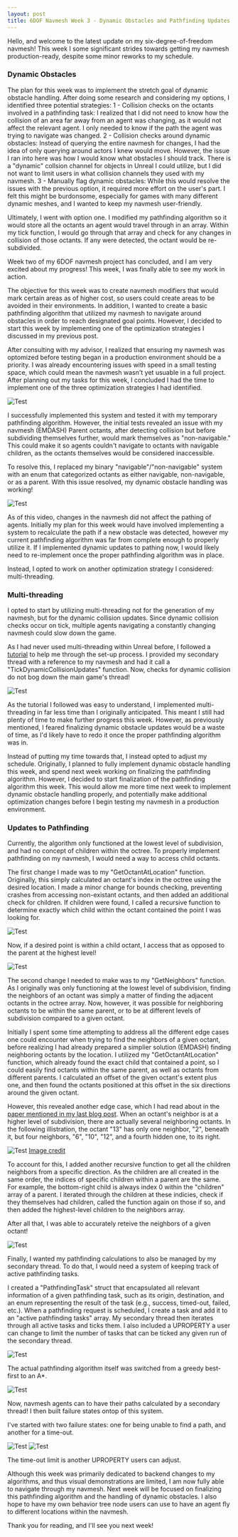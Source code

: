 ```yaml
---
layout: post
title: 6DOF Navmesh Week 3 - Dynamic Obstacles and Pathfinding Updates
---
```


Hello, and welcome to the latest update on my six-degree-of-freedom navmesh! This week I some significant strides towards getting my navmesh production-ready, despite some minor reworks to my schedule.

### Dynamic Obstacles

The plan for this week was to implement the stretch goal of dynamic obstacle handling. After doing some research and considering my options, I identified three potential strategies:
1 - Collision checks on the octants involved in a pathfinding task: I realized that I did not need to know how the collision of an area far away from an agent was changing, as it would not affect the relevant agent. I only needed to know if the path the agent was trying to navigate was changed.
2 - Collision checks around dynamic obstacles: Instead of querying the entire navmesh for changes, I had the idea of only querying around actors I knew would move. However, the issue I ran into here was how I would know what obstacles I should track. There is a "dynamic" collsion channel for objects in Unreal I could utilize, but I did not want to limit users in what collision channels they used with my navmesh.
3 - Manually flag dynamic obstacles: While this would resolve the issues with the previous option, it required more effort on the user's part. I felt this might be burdonsome, especially for games with many different dynamic meshes, and I wanted to keep my navmesh user-friendly.

Ultimately, I went with option one. I modified my pathfinding algorithm so it would store all the octants an agent would travel through in an array. Within my tick function, I would go through that array and check for any changes in collision of those octants. If any were detected, the octant would be re-subdivided.

Week two of my 6DOF navmesh project has concluded, and I am very excited about my progress! This week, I was finally able to see my work in action.

The objective for this week was to create navmesh modifiers that would mark certain areas as of higher cost, so users could create areas to be avoided in their environments. In addition, I wanted to create a basic pathfinding algorithm that utilized my navmesh to navigate around obstacles in order to reach designated goal points. However, I decided to start this week by implementing one of the optimization strategies I discussed in my previous post.

After consulting with my advisor, I realized that ensuring my navmesh was optomized before testing began in a production environment should be a priority. I was already encountering issues with speed in a small testing space, which could mean the navmesh wasn't yet usuable in a full project. After planning out my tasks for this week, I concluded I had the time to implement one of the three optimization strategies I had identified.

![Test](https://i.imgur.com/c1cSXso.png)

I successfully implemented this system and tested it with my temporary pathfinding algorithm. However, the initial tests revealed an issue with my navmesh (EMDASH) Parent octants, after detecting collision but before subdividing themselves further, would mark themselves as "non-navigable." This could make it so agents couldn't navigate to octants with navigable children, as the octants themselves would be considered inaccessible.

To resolve this, I replaced my binary "navigable"/"non-navigable" system with an enum that categorized octants as either navigable, non-navigable, or as a parent. With this issue resolved, my dynamic obstacle handling was working!

![Test](https://i.imgur.com/quK0ZqO.gif)

As of this video, changes in the navmesh did not affect the pathing of agents. Initially my plan for this week would have involved implementing a system to recalculate the path if a new obstacle was detected, however my current pathfinding algorithm was far from complete enough to properly utilize it. If I implemented dynamic updates to pathing now, I would likely need to re-implement once the proper pathfinding algorithm was in place.

Instead, I opted to work on another optimization strategy I considered: multi-threading.

### Multi-threading

I opted to start by utilizing multi-threading not for the generation of my navmesh, but for the dynamic collision updates. Since dynamic collision checks occur on tick, multiple agents navigating a constantly changing navmesh could slow down the game.

As I had never used multi-threading within Unreal before, I followed a [tutorial](https://unrealcommunity.wiki/multithreading-with-frunnable-2a4xuf68) to help me through the set-up process. I provided my secondary thread with a reference to my navmesh and had it call a "TickDynamicCollisionUpdates" function. Now, checks for dynamic collision do not bog down the main game's thread!

![Test](https://i.imgur.com/fW8Dicv.png)

As the tutorial I followed was easy to understand, I implemented multi-threading in far less time than I originally anticipated. This meant I still had plenty of time to make further progress this week. However, as previously mentioned, I feared finalizing dynamic obstacle updates would be a waste of time, as I'd likely have to redo it once the proper pathfinding algorithm was in.

Instead of putting my time towards that, I instead opted to adjust my schedule. Originally, I planned to fully implement dynamic obstacle handling this week, and spend next week working on finalizing the pathfinding algorithm. However, I decided to start finalization of the pathfinding algorithm this week. This would allow me more time next week to implement dynamic obstacle handling properly, and potentially make additional optimization changes before I begin testing my navmesh in a production environment. 

### Updates to Pathfinding

Currently, the algorithm only functioned at the lowest level of subdivision, and had no concept of children within the octree. To properly implement pathfinding on my navmesh, I would need a way to access child octants.

The first change I made was to my "GetOctantAtLocation" function. Originally, this simply calculated an octant's index in the octree using the desired location. I made a minor change for bounds checking, preventing crashes from accessing non-existant octants, and then added an additional check for children. If children were found, I called a recursive function to determine exactly which child within the octant contained the point I was looking for.

![Test](https://i.imgur.com/Yzlq6WU.png)

Now, if a desired point is within a child octant, I access that as opposed to the parent at the highest level!

![Test](https://i.imgur.com/ZAoftu2.png)

The second change I needed to make was to my "GetNeighbors" function. As I originally was only functioning at the lowest level of subdivision, finding the neighbors of an octant was simply a matter of finding the adjacent octants in the octree array. Now, however, it was possible for neighboring octants to be within the same parent, or to be at different levels of subdivision compared to a given octant.

Initially I spent some time attempting to address all the different edge cases one could encounter when trying to find the neighbors of a given octant, before realizing I had already prepared a simplier solution (EMDASH) finding neighboring octants by the location. I utilized my "GetOctantAtLocation" function, which already found the exact child that contained a point, so I could easily find octants within the same parent, as well as octants from different parents. I calculated an offset of the given octant's extent plus one, and then found the octants positioned at this offset in the six directions around the given octant.

However, this revealed another edge case, which I had read about in the [paper mentioned in my last blog post](http://www.gameaipro.com/GameAIPro3/GameAIPro3_Chapter21_3D_Flight_Navigation_Using_Sparse_Voxel_Octrees.pdf). When an octant's neighbor is at a higher level of subdivision, there are actually several neighboring octants. In the following illistration, the octant "13" has only one neighbor, "2", beneath it, but four neighbors, "6", "10", "12", and a fourth hidden one, to its right.

![Test](https://i.imgur.com/9E1fzUr.png)
[Image credit](https://www.semanticscholar.org/paper/Neighbor-finding-in-images-represented-by-octrees-Samet/d14d6d92d44929386f0c6dc1e710d0cbdccf564e)

To account for this, I added another recursive function to get all the children neighbors from a specific direction. As the children are all created in the same order, the indices of specific children within a parent are the same. For example, the bottom-right child is always index 0 within the "children" array of a parent. I iterated through the children at these indicies, check if they themselves had children, called the function again on those if so, and then added the highest-level children to the neighbors array.

After all that, I was able to accurately reteive the neighbors of a given octant!

![Test](https://i.imgur.com/NVgpuYW.png)

Finally, I wanted my pathfinding calculations to also be managed by my secondary thread. To do that, I would need a system of keeping track of active pathfinding tasks.

I created a "PathfindingTask" struct that encapsulated all relevant information of a given pathfinding task, such as its origin, destination, and an enum representing the result of the task (e.g., success, timed-out, failed, etc.). When a pathfinding request is scheduled, I create a task and add it to an "active pathfinding tasks" array. My secondary thread then iterates through all active tasks and ticks them. I also included a UPROPERTY a user can change to limit the number of tasks that can be ticked any given run of the secondary thread.

![Test](https://i.imgur.com/txmDvc1.png)

The actual pathfinding algorithm itself was switched from a greedy best-first to an A*. 

![Test](https://i.imgur.com/AKVJPTh.png)

Now, navmesh agents can to have their paths calculated by a secondary thread! I then built failure states ontop of this system.

I've started with two failure states: one for being unable to find a path, and another for a time-out.

![Test](https://i.imgur.com/EVJSDRc.png)
![Test](https://i.imgur.com/8hORWAV.png)

The time-out limit is another UPROPERTY users can adjust.

Although this week was primarily dedicated to backend changes to my algorithms, and thus visual demonstrations are limited, I am now fully able to navigate through my navmesh. Next week will be focused on finalizing this pathfinding algorithm and the handling of dynamic obstacles. I also hope to have my own behavior tree node users can use to have an agent fly to different locations within the navmesh.

Thank you for reading, and I'll see you next week!